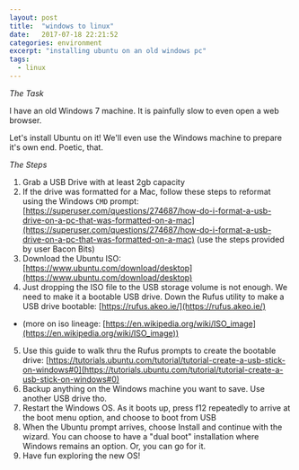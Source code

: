 ```yaml
---
layout: post
title:  "windows to linux"
date:   2017-07-18 22:21:52
categories: environment
excerpt: "installing ubuntu on an old windows pc"
tags:
  - linux
---
```


*The Task*

I have an old Windows 7 machine.  It is painfully slow to even open a web browser.

Let's install Ubuntu on it!  We'll even use the Windows machine to prepare it's own end.  Poetic, that.

*The Steps*

1. Grab a USB Drive with at least 2gb capacity
2. If the drive was formatted for a Mac, follow these steps to reformat using the Windows `CMD` prompt: [https://superuser.com/questions/274687/how-do-i-format-a-usb-drive-on-a-pc-that-was-formatted-on-a-mac](https://superuser.com/questions/274687/how-do-i-format-a-usb-drive-on-a-pc-that-was-formatted-on-a-mac) (use the steps provided by user Bacon Bits)
3. Download the Ubuntu ISO: [https://www.ubuntu.com/download/desktop](https://www.ubuntu.com/download/desktop)   
4. Just dropping the ISO file to the USB storage volume is not enough.  We need to make it a bootable USB drive.  Down the Rufus utility to make a USB drive bootable:  [https://rufus.akeo.ie/](https://rufus.akeo.ie/)
* (more on iso lineage: [https://en.wikipedia.org/wiki/ISO_image](https://en.wikipedia.org/wiki/ISO_image))
5. Use this guide to walk thru the Rufus prompts to create the bootable drive: [https://tutorials.ubuntu.com/tutorial/tutorial-create-a-usb-stick-on-windows#0](https://tutorials.ubuntu.com/tutorial/tutorial-create-a-usb-stick-on-windows#0)
6. Backup anything on the Windows machine you want to save.  Use another USB drive tho.
7. Restart the Windows OS.  As it boots up, press f12 repeatedly to arrive at the boot menu option, and choose to boot from USB
8. When the Ubuntu prompt arrives, choose Install and continue with the wizard.  You can choose to have a "dual boot" installation where Windows remains an option.  Or, you can go for it.
9. Have fun exploring the new OS!
